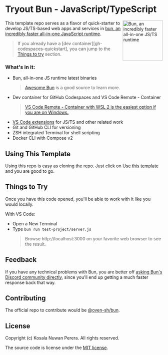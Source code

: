 # Tryout Bun - JavaScript/TypeScript

[<img align="right" alt="Bun, an incredibly faster all-in-one JS/TS runtime" width="128rem" src="https://camo.githubusercontent.com/cc7b5924f05d4f0743ce6d7969405545cb997e58dec5f9d5f8718011c7d446ae/68747470733a2f2f62756e2e73682f6c6f676f4032782e706e67" />][bun-homepage]

This template repo serves as a flavor of quick-starter to develop JS/TS-based web apps and services in [bun, an incredibly faster all-in-one JavaScript runtime][bun-homepage].

> If you already have a [dev container][gh-codespaces-quickstart], you can jump to the [Things to try](#things-to-try) section.

### What's in it:

- Bun, all-in-one JS runtime latest binaries
  > [Awesome Bun][awesome-list-bun] is a good source to learn more.
- Dev container for GitHub Codespaces and VS Code Remote - Container
  > [VS Code Remote - Container with WSL 2 is the easiest option if you are on Windows.][gh-bun-discussion-windows-support]
- [VS Code extensions](/.devcontainer/devcontainer.json) for JS/TS and other related work
- Git and GitHub CLI for versioning
- ZSH integrated Terminal for shell scripting
- Docker CLI with Compose v2

[bun-homepage]: https://bun.sh
[awesome-list-bun]: https://github.com/apvarun/awesome-bun#videos
[gh-bun-discussion-windows-support]: https://github.com/oven-sh/bun/discussions/361#discussioncomment-3118535

## Using This Template

Using this repo is easy as cloning the repo. Just click on [Use this template][gh-use-this] and you are good to go.

[gh-use-this]: https://github.com/kosalanuwan/vscode-remote-try-bun/generate

## Things to Try

Once you have this code opened, you'll be able to work with it like you would locally.

With VS Code:
- Open a New Terminal
- Type `bun run test-project/server.js`
  > Browse http://localhost:3000 on your favorite web browser to see the result.

## Feedback

If you have any technical problems with Bun, you are better off [asking Bun's Discord community directly][bun-discord], since you'll end up getting a much faster response back that way.

[bun-discord]: https://bun.sh/discord

## Contributing

The official repo to contribute would be  [@oven-sh/bun][gh-bun-repo].

[gh-bun-repo]: https://github.com/oven-sh/bun/#readme

## License

Copyright (c) Kosala Nuwan Perera. All rights reserved.

The source code is license under the [MIT license](LICENSE).